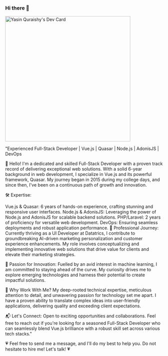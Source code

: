 ### Hi there 👋
<a href="https://app.daily.dev/yasin7044"><img src="https://api.daily.dev/devcards/153e4adc8e47442f83b74e0e7b48be28.png?r=t49" width="400" alt="Yasin Quraishy's Dev Card"/></a>

"Experienced Full-Stack Developer | Vue.js | Quasar | Node.js | AdonisJS | DevOps

👋 Hello! I'm a dedicated and skilled Full-Stack Developer with a proven track record of delivering exceptional web solutions. With a solid 6-year background in web development, I specialize in Vue.js and its powerful framework, Quasar. My journey began in 2015 during my college days, and since then, I've been on a continuous path of growth and innovation.

🛠️ Expertise:

Vue.js & Quasar: 6 years of hands-on experience, crafting stunning and responsive user interfaces.
Node.js & AdonisJS: Leveraging the power of Node.js and AdonisJS for scalable backend solutions.
PHP/Laravel: 2 years of proficiency for versatile web development.
DevOps: Ensuring seamless deployments and robust application performance.
💼 Professional Journey:
Currently thriving as a UI Developer at Datatrics, I contribute to groundbreaking AI-driven marketing personalization and customer experience enhancements. My role involves conceptualizing and implementing innovative web solutions that drive value for clients and elevate their marketing strategies.

🚀 Passion for Innovation:
Fuelled by an avid interest in machine learning, I am committed to staying ahead of the curve. My curiosity drives me to explore emerging technologies and harness their potential to create impactful solutions.

🌟 Why Work With Me?
My deep-rooted technical expertise, meticulous attention to detail, and unwavering passion for technology set me apart. I have a proven ability to translate complex ideas into user-friendly applications, delivering quality and exceeding client expectations.

📬 Let's Connect:
Open to exciting opportunities and collaborations. Feel free to reach out if you're looking for a seasoned Full-Stack Developer who can seamlessly blend Vue.js brilliance with a robust skill set across various tech stacks."

💗 Feel free to send me a message, and I'll do my best to help you. Do not hesitate to hire me! Let's talk! 💗


